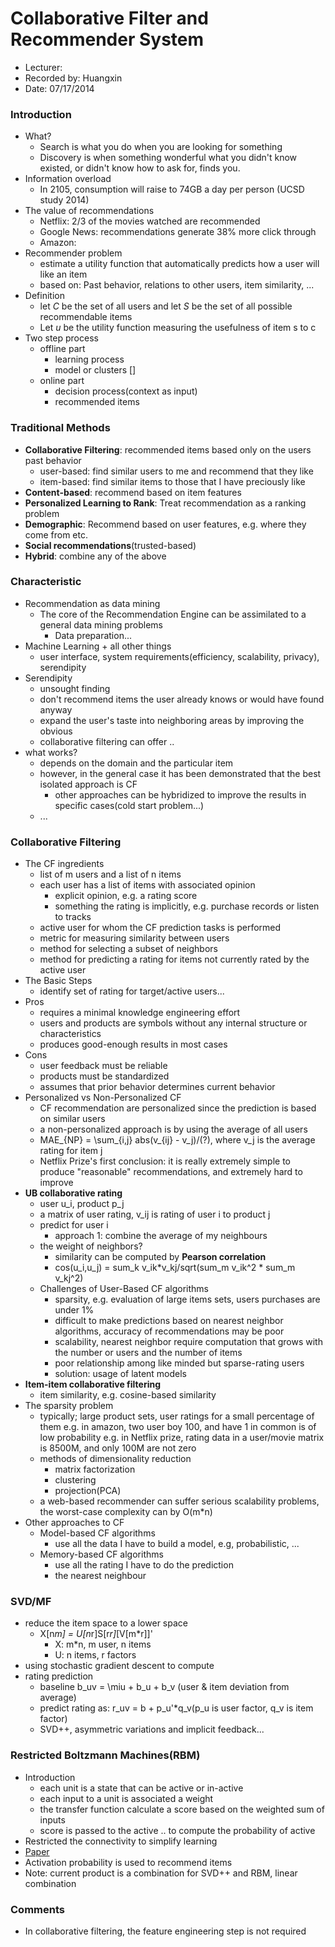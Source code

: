 Collaborative Filter and Recommender System
===========================================

* Lecturer: 
* Recorded by: Huangxin
* Date: 07/17/2014

### Introduction
- What?
	- Search is what you do when you are looking for something
	- Discovery is when something wonderful what you didn't know existed, or didn't know how to ask for, finds you.
- Information overload
	- In 2105, consumption will raise to 74GB a day per person (UCSD study 2014)
- The value of recommendations
	- Netflix: 2/3 of the movies watched are recommended
	- Google News: recommendations generate 38% more click through
	- Amazon: 
- Recommender problem
	- estimate a utility function that automatically predicts how a user will like an item
	- based on: Past behavior, relations to other users, item similarity, ...
- Definition
	- let *C* be the set of all users and let *S* be the set of all possible recommendable items
	- Let *u* be the utility function measuring the usefulness of item s to c
- Two step process
	- offline part 
		- learning process
		- model or clusters []
	- online part 
		- decision process(context as input)
		- recommended items
		
### Traditional Methods
- **Collaborative Filtering**: recommended items based only on the users past behavior
	- user-based: find similar users to me and recommend that they like
	- item-based: find similar items to those that I have preciously like
- **Content-based**: recommend based on item features
- **Personalized Learning to Rank**: Treat recommendation as a ranking problem
- **Demographic**: Recommend based on user features, e.g. where they come from etc.
- **Social recommendations**(trusted-based)
- **Hybrid**: combine any of the above

### Characteristic
- Recommendation as data mining
	- The core of the Recommendation Engine can be assimilated to a general data mining problems
		- Data preparation...
- Machine Learning + all other things
	- user interface, system requirements(efficiency, scalability, privacy), serendipity
- Serendipity
	- unsought finding
	- don't recommend items the user already knows or would have found anyway
	- expand the user's taste into neighboring areas by improving the obvious
	- collaborative filtering can offer ..
- what works?
	- depends on the domain and the particular item
	- however, in the general case it has been demonstrated that the best isolated approach is CF
		- other approaches can be hybridized to improve the results in specific cases(cold start problem...)
	- ...

### Collaborative Filtering
- The CF ingredients
	- list of m users and a list of n items
	- each user has a list of items with associated opinion
		- explicit opinion, e.g. a rating score
		- something the rating is implicitly, e.g. purchase records or listen to tracks
	- active user for whom the CF prediction tasks is performed
	- metric for measuring similarity between users
	- method for selecting a subset of neighbors
	- method for predicting a rating for items not currently rated by the active user
- The Basic Steps
	- identify set of rating for target/active users...
- Pros
	- requires a minimal knowledge engineering effort
	- users and products are symbols without any internal structure or characteristics
	- produces good-enough results in most cases
- Cons
	- user feedback must be reliable
	- products must be standardized
	- assumes that prior behavior determines current behavior
- Personalized vs Non-Personalized CF
	- CF recommendation are personalized since the prediction is based on similar users
	- a non-personalized approach is by using the average of all users
	- MAE_{NP} = \sum_{i,j} abs(v_{ij} - v_j)/(?), where v_j is the average rating for item j
	- Netflix Prize's first conclusion: it is really extremely simple to produce "reasonable" recommendations, and extremely hard to improve
- **UB collaborative rating**
	- user u_i, product p_j
	- a matrix of user rating, v_ij is rating of user i to product j
	- predict for user i 
		- approach 1: combine the average of my neighbours
	- the weight of neighbors?
		- similarity can be computed by **Pearson correlation**
		- cos(u_i,u_j) = sum_k v_ik*v_kj/sqrt(sum_m v_ik^2 * sum_m v_kj^2)
	- Challenges of User-Based CF algorithms
		- sparsity, e.g. evaluation of large items sets, users purchases are under 1%
		- difficult to make predictions based on nearest neighbor algorithms, accuracy of recommendations may be poor
		- scalability, nearest neighbor require computation that grows with the number or users and the number of items
		- poor relationship among like minded but sparse-rating users
		- solution: usage of latent models 
- **Item-item collaborative filtering**
	- item similarity, e.g. cosine-based similarity
- The sparsity problem
	- typically; large product sets, user ratings for a small percentage of them
		e.g. in amazon, two user boy 100, and have 1 in common is of low probability
		e.g. in Netflix prize, rating data in a user/movie matrix is 8500M, and only 100M are not zero
	- methods of dimensionality reduction
		- matrix factorization
		- clustering
		- projection(PCA)
	- a web-based recommender can suffer serious scalability problems, the worst-case complexity can by O(m*n)
- Other approaches to CF
	- Model-based CF algorithms
		- use all the data I have to build a model, e.g, probabilistic, ...
	- Memory-based CF algorithms
		- use all the rating I have to do the prediction
		- the nearest neighbour
		
### SVD/MF
- reduce the item space to a lower space
	- X[n*m] = U[n*r]S[r*r]*[V[m*r]]'
		- X: m*n, m user, n items
		- U: n items, r factors
- using stochastic gradient descent to compute
- rating prediction	
	- baseline b_uv = \miu + b_u + b_v (user & item deviation from average)
	- predict rating as: r_uv = b + p_u'*q_v(p_u is user factor, q_v is item factor)
	- SVD++, asymmetric variations and implicit feedback...
	
### Restricted Boltzmann Machines(RBM)
- Introduction
	- each unit is a state that can be active or in-active
	- each input to a unit is associated a weight
	- the transfer function calculate a score based on the weighted sum of inputs
	- score is passed to the active .. to compute the probability of active
- Restricted the connectivity to simplify learning
- [Paper](http://www.cs.utoronto.ca/~hinton/absps/netflixICML.pdf)
- Activation probability is used to recommend items
- Note: current product is a combination for SVD++ and RBM, linear combination
	
	
	
	

### Comments
- In collaborative filtering, the feature engineering step is not required